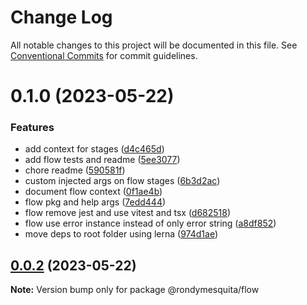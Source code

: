 # Change Log

All notable changes to this project will be documented in this file.
See [Conventional Commits](https://conventionalcommits.org) for commit guidelines.

# 0.1.0 (2023-05-22)

### Features

- add context for stages ([d4c465d](https://github.com/rondymesquita/shell/commit/d4c465df6532d0433768c848953ba868dafc946a))
- add flow tests and readme ([5ee3077](https://github.com/rondymesquita/shell/commit/5ee3077c189bbb61d17a4b4080b1c1b7b7fcc5c2))
- chore readme ([590581f](https://github.com/rondymesquita/shell/commit/590581fed5b778f37108c1eba9267cdaf4d2532d))
- custom injected args on flow stages ([6b3d2ac](https://github.com/rondymesquita/shell/commit/6b3d2ac828e7d154b109d1db21d17110ac78c33e))
- document flow context ([0f1ae4b](https://github.com/rondymesquita/shell/commit/0f1ae4b7bbb5439e20f66dfaaafeb9a87f49e91f))
- flow pkg and help args ([7edd444](https://github.com/rondymesquita/shell/commit/7edd444b52db00024f6fe9c2869d64f6f507c164))
- flow remove jest and use vitest and tsx ([d682518](https://github.com/rondymesquita/shell/commit/d6825188c8913dfd35a9aed2bd7bcb2b8aab3a56))
- flow use error instance instead of only error string ([a8df852](https://github.com/rondymesquita/shell/commit/a8df852ef6125f6003a4d04c224c314963556151))
- move deps to root folder using lerna ([974d1ae](https://github.com/rondymesquita/shell/commit/974d1ae444afef95827b18ac6eadd061412b0481))

## [0.0.2](https://github.com/rondymesquita/shell/compare/v0.0.1...v0.0.2) (2023-05-22)

**Note:** Version bump only for package @rondymesquita/flow
